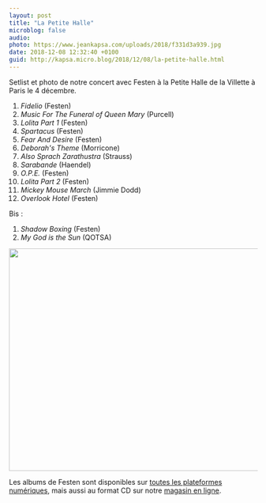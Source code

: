 ```yaml
---
layout: post
title: "La Petite Halle"
microblog: false
audio: 
photo: https://www.jeankapsa.com/uploads/2018/f331d3a939.jpg
date: 2018-12-08 12:32:40 +0100
guid: http://kapsa.micro.blog/2018/12/08/la-petite-halle.html
---
```

Setlist et photo de notre concert avec Festen à la Petite Halle de la Villette à Paris le 4 décembre.

1. _Fidelio_ (Festen)
2. _Music For The Funeral of Queen Mary_ (Purcell)
3. _Lolita Part 1_ (Festen)
4. _Spartacus_ (Festen)
5. _Fear And Desire_ (Festen)
6. _Deborah's Theme_ (Morricone)
7. _Also Sprach Zarathustra_ (Strauss)
8. _Sarabande_ (Haendel)
9. _O.P.E._ (Festen)
10. _Lolita Part 2_ (Festen)
11. _Mickey Mouse March_ (Jimmie Dodd)
12. _Overlook Hotel_ (Festen)  

Bis :
1. _Shadow Boxing_ (Festen)
2. _My God is the Sun_ (QOTSA)

<img src="https://www.jeankapsa.com/uploads/2018/f331d3a939.jpg" width="600" height="450" alt="" />

Les albums de Festen sont disponibles sur [toutes les plateformes numériques](https://idol.lnk.to/InsideStanleyKubrick), mais aussi au format CD sur notre [magasin en ligne](http://festen.bigcartel.com).
